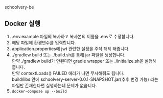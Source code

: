 schoolvery-be

## Docker 실행

1. .env.example 파일의 복사하고 복사본의 이름을 .env로 수정합니다.
2. 해당 파일에 환경변수를 입력합니다.
3. application.properties에 jwt 관련한 설정을 주석 해제 해줍니다.  
4. ./gradlew build 또는 ./build.sh를 통해 jar 파일을 생성합니다.  
   만약 ./gradlew build가 안된다면 gradle wrapper 또는 ./initialize.sh을 실행해줍니다.  
   만약 contextLoads() FAILED 에러가 나면 무시해줘도 됩니다.  
   build/libs 안에 schoolvery-server-0.0.1-SNAPSHOT.jar(추후 변경 가능) 라는 파일만 존재한다면 실행하는데 문제가 없습니다.
5. `docker-compose up --build`

